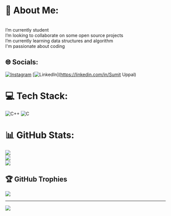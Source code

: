 # 💫 About Me:
<br> I’m currently student<br> I’m looking to collaborate on some open source projects<br> I’m currently learning data structures and algorithm<br>I'm passionate about coding<br>


## 🌐 Socials:
[![Instagram](https://img.shields.io/badge/Instagram-%23E4405F.svg?logo=Instagram&logoColor=white)](https://instagram.com/sumith._.03) [![LinkedIn](https://img.shields.io/badge/LinkedIn-%230077B5.svg?logo=linkedin&logoColor=white)](https://linkedin.com/in/Sumit Uppal) 

# 💻 Tech Stack:
![C++](https://img.shields.io/badge/c++-%2300599C.svg?style=flat&logo=c%2B%2B&logoColor=white) ![C](https://img.shields.io/badge/c-%2300599C.svg?style=flat&logo=c&logoColor=white)
# 📊 GitHub Stats:
![](https://github-readme-stats.vercel.app/api?username=sumituppal03&theme=vue-dark&hide_border=false&include_all_commits=false&count_private=true)<br/>
![](https://github-readme-streak-stats.herokuapp.com/?user=sumituppal03&theme=vue-dark&hide_border=false)<br/>
![](https://github-readme-stats.vercel.app/api/top-langs/?username=sumituppal03&theme=vue-dark&hide_border=false&include_all_commits=false&count_private=true&layout=compact)

## 🏆 GitHub Trophies
![](https://github-profile-trophy.vercel.app/?username=sumituppal03&theme=radical&no-frame=false&no-bg=true&margin-w=4)

---
[![](https://visitcount.itsvg.in/api?id=sumituppal03&icon=1&color=0)](https://visitcount.itsvg.in)

<!-- Proudly created with GPRM ( https://gprm.itsvg.in ) -->
